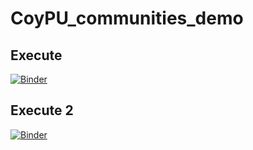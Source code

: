 # CoyPU_communities_demo
 
## Execute

[![Binder](https://mybinder.org/badge_logo.svg)](https://mybinder.org/v2/gh/SDM-TIB/CoyPU_communities_demo/HEAD?urlpath=voila%2Frender%2FVisualizing_Cluster%2FCoyPU_communities.ipynb)

## Execute 2
[![Binder](https://mybinder.org/badge_logo.svg)](https://mybinder.org/v2/gh/SDM-TIB/CoyPU_communities_demo/HEAD?urlpath=voila%2Frender%2FCoyPU_communities.ipynb)